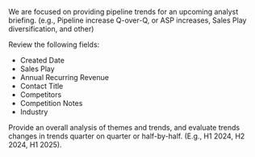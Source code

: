 We are focused on providing pipeline trends for an upcoming analyst briefing. (e.g., Pipeline increase Q-over-Q, or ASP increases, Sales Play diversification, and other)

Review the following fields: 
- Created Date
- Sales Play
- Annual Recurring Revenue
- Contact Title
- Competitors 
- Competition Notes
- Industry

Provide an overall analysis of themes and trends, and evaluate trends changes in trends quarter on quarter or half-by-half. (E.g., H1 2024, H2 2024, H1 2025). 